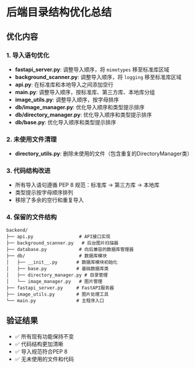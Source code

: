 # 后端目录结构优化总结

## 优化内容

### 1. 导入语句优化
- **fastapi_server.py**: 调整导入顺序，将 `mimetypes` 移至标准库区域
- **background_scanner.py**: 调整导入顺序，将 `logging` 移至标准库区域
- **api.py**: 在标准库和本地导入之间添加空行
- **main.py**: 调整导入顺序，按标准库、第三方库、本地库分组
- **image_utils.py**: 调整导入顺序，按字母排序
- **db/image_manager.py**: 优化导入顺序和类型提示排序
- **db/directory_manager.py**: 优化导入顺序和类型提示排序
- **db/base.py**: 优化导入顺序和类型提示排序

### 2. 未使用文件清理
- **directory_utils.py**: 删除未使用的文件（包含重复的DirectoryManager类）

### 3. 代码结构改进
- 所有导入语句遵循 PEP 8 规范：标准库 → 第三方库 → 本地库
- 类型提示按字母顺序排列
- 移除了多余的空行和重复导入

### 4. 保留的文件结构
```
backend/
├── api.py                 # API接口实现
├── background_scanner.py   # 后台图片扫描器
├── database.py            # 向后兼容的数据库管理器
├── db/                    # 数据库模块
│   ├── __init__.py       # 数据库模块初始化
│   ├── base.py           # 基础数据库类
│   ├── directory_manager.py # 目录管理
│   └── image_manager.py   # 图片管理
├── fastapi_server.py     # FastAPI服务器
├── image_utils.py        # 图片处理工具
└── main.py               # 主程序入口
```

## 验证结果
- ✅ 所有现有功能保持不变
- ✅ 代码结构更加清晰
- ✅ 导入规范符合PEP 8
- ✅ 无未使用的文件和代码